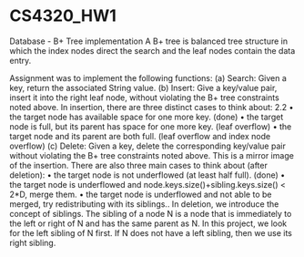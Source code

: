 CS4320_HW1
==========

Database - B+ Tree implementation
A B+ tree is balanced tree structure in which the index nodes direct the search and the leaf nodes contain the data entry.

Assignment was to implement the following functions:
(a) Search: Given a key, return the associated String value.
(b) Insert: Give a key/value pair, insert it into the right leaf node, without violating the B+ tree constraints noted above. In insertion, there are three distinct cases to think about:
2.2
• the target node has available space for one more key. (done)
• the target node is full, but its parent has space for one more key. (leaf overflow)
• the target node and its parent are both full. (leaf overflow and index node overflow)
(c) Delete: Given a key, delete the corresponding key/value pair without violating the B+ tree constraints noted above. This is a mirror image of the insertion.
There are also three main cases to think about (after deletion):
• the target node is not underflowed (at least half full). (done)
• the target node is underflowed and node.keys.size()+sibling.keys.size() < 2*D, merge them.
• the target node is underflowed and not able to be merged, try redistributing with its siblings..
In deletion, we introduce the concept of siblings. The sibling of a node N is a node that is immediately to the left or right of N and has the same parent as N. In this project, we look for the left sibling of N first. If N does not have a left sibling, then we use its right sibling.

